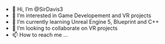 - 👋 Hi, I’m @SirDavis3
- 👀 I’m interested in Game Developement and VR projects
- 🌱 I’m currently learning Unreal Engine 5, Blueprint and C++
- 💞️ I’m looking to collaborate on VR projects
- 📫 How to reach me ...

<!---
SirDavis3/SirDavis3 is a ✨ special ✨ repository because its `README.md` (this file) appears on your GitHub profile.
You can click the Preview link to take a look at your changes.
--->
